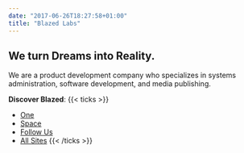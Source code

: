 ```yaml
---
date: "2017-06-26T18:27:58+01:00"
title: "Blazed Labs"
---
```


## We turn Dreams into Reality.

We are a product development company who specializes in systems administration, software development, and media publishing.

**Discover Blazed**:
{{< ticks >}}
* [One](https://blz.one/)
* [Space](https://blazed.space/)
* [Follow Us](https://www.blazedlabs.com/follow)
* [All Sites](https://www.blazedlabs.com/blazed-network)
{{< /ticks >}}
